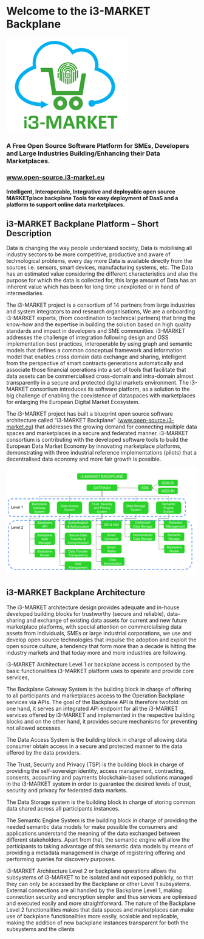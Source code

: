  # Welcome to the i3-MARKET Backplane
 
![i3-market-logo](https://github.com/i3-Market-V2-Public-Repository/.github/blob/main/profile/i3-market-logo.png)

### A Free Open Source Software Platform for SMEs, Developers and Large Industries Building/Enhancing their Data Marketplaces.
### www.open-source.i3-market.eu

#### Intelligent, Interoperable, Integrative and deployable open source MARKETplace backplane Tools for easy deployment of DaaS and a platform to support online data marketplaces.

## i3-MARKET Backplane Platform – Short Description

Data is changing the way people understand society, Data is mobilising all industry sectors to be more competitive, productive and aware of technological problems, every day more Data is available directly from the sources i.e. sensors, smart devices, manufacturing systems, etc. The Data has an estimated value considering the different characteristics and also the purpose for which the data is collected for, this large amount of Data has an inherent value which has been for long time unexploited or in hand of intermediaries.

The i3-MARKET project is a consortium of 14 partners from large industries and system integrators to and research organisations, We are a onboarding i3-MARKET experts, (from coordination to technical partners) that bring the know-how and the expertise in building the solution based on high quality standards and impact in developers and SME communities. i3-MARKET addresses the challenge of integration following design and OSS implementation best practices, interoperable by using graph and semantic models that defines a common conceptual framework and information model that enables cross domain data exchange and sharing, intelligent from the perspective of smart contracts generations automatically and associate those financial operations into a set of tools that facilitate that data assets can be commercialised cross-domain and intra-domain almost transparently in a secure and protected digital markets environment. The i3-MARKET consortium introduces its software platform, as a solution to the big challenge of enabling the coexistence of dataspaces with marketplaces for enlarging the European Digital Market Ecosystem.

The i3-MARKET project has built a blueprint open source software architecture called “i3-MARKET Backplane” (www.open-source.i3-market.eu) that addresses the growing demand for connecting multiple data spaces and marketplaces in a secure and federated manner. i3-MARKET consortium is contributing with the developed software tools to build the European Data Market Economy by innovating marketplace platforms, demonstrating with three industrial reference implementations (pilots) that a decentralised data economy and more fair growth is possible.

![i3-market-architecture](https://github.com/i3-Market-V2-Public-Repository/.github/blob/main/profile/i3-market-architecture.png)


## i3-MARKET Backplane Architecture

The i3-MARKET architecture design provides adequate and in-house developed building blocks for trustworthy (secure and reliable), data-sharing and exchange of existing data assets for current and new future marketplace platforms, with special attention on commercialising data assets from individuals, SMEs or large industrial corporations, we use and develop open source technologies that impulse the adoption and exploit the open source culture, a tendency that form more than a decade is hitting the industry markets and that today more and more industries are following.

i3-MARKET Architecture Level 1 or backplane access is composed by the basic functionalities i3-MARKET platform uses to operate and provide core services, 

The Backplane Gateway System is the building block in charge of offering to all participants and marketplaces access to the Operation Backplane services via APIs. The goal of the Backplane API is therefore twofold: on one hand, it serves an integrated API endpoint for all the i3-MARKET services offered by i3-MARKET and implemented in the respective building blocks and on the other hand, it provides secure mechanisms for preventing not allowed accesses. 

The Data Access System is the building block in charge of allowing data consumer obtain access in a secure and protected manner to the data offered by the data providers. 

The Trust, Security and Privacy (TSP) is the building block in charge of providing the self-sovereign identity, access management, contracting, consents, accounting and payments blockchain-based solutions managed in the i3-MARKET system in order to guarantee the desired levels of trust, security and privacy for federated data markets. 

The Data Storage system is the building block in charge of storing common data shared across all participants instances.

The Semantic Engine System is the building block in charge of providing the needed semantic data models for make possible the consumers and applications understand the meaning of the data exchanged between different stakeholders. Apart from that, the semantic engine will allow the participants to taking advantage of this semantic data models by means of providing a metadata management in charge of registering offering and performing queries for discovery purposes. 

i3-MARKET Architecture Level 2 or backplane operations allows the subsystems of i3-MARKET to be isolated and not exposed publicly, so that they can only be accessed by the Backplane or other Level 1 subsystems. External connections are all handled by the Backplane Level 1, making connection security and encryption simpler and thus services are optimised and executed easily and more straightforward. The nature of the Backplane Level 2 functionalities makes that data spaces and marketplaces can make use of backplane functionalities more easily, scalable and replicable, making the addition of new backplane instances transparent for both the subsystems and the clients

